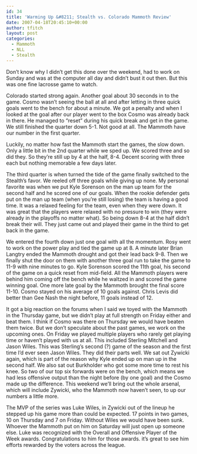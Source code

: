 ```yaml
---
id: 34
title: 'Warming Up &#8211; Stealth vs. Colorado Mammoth Review'
date: 2007-04-18T20:45:10+00:00
author: tfitch
layout: post
categories:
  - Mammoth
  - NLL
  - Stealth
---
```

Don&#8217;t know why I didn&#8217;t get this done over the weekend, had to work on Sunday and was at the computer all day and didn&#8217;t bust it out then. But this was one fine lacrosse game to watch.

Colorado started strong again. Another goal about 30 seconds in to the game. Cosmo wasn&#8217;t seeing the ball at all and after letting in three quick goals went to the bench for about a minute. We got a penalty and when I looked at the goal after our player went to the box Cosmo was already back in there. He managed to &#8220;reset&#8221; during his quick break and get in the game. We still finished the quarter down 5-1. Not good at all. The Mammoth have our number in the first quarter.

Luckily, no matter how fast the Mammoth start the games, the slow down. Only a little bit in the 2nd quarter while we sped up. We scored three and so did they. So they&#8217;re still up by 4 at the half, 8-4. Decent scoring with three each but nothing memorable a few days later.

The third quarter is when turned the tide of the game finally switched to the Stealth&#8217;s favor. We reeled off three goals while giving up none. My personal favorite was when we put Kyle Sorenson on the man up team for the second half and he scored one of our goals. When the rookie defender gets put on the man up team (when you&#8217;re still losing) the team is having a good time. It was a relaxed feeling for the team, even when they were down. It was great that the players were relaxed with no pressure to win (they were already in the playoffs no matter what). So being down 8-4 at the half didn&#8217;t break their will. They just came out and played their game in the third to get back in the game.

We entered the fourth down just one goal with all the momentum. Rosy went to work on the power play and tied the game up at 8. A minute later Brian Langtry ended the Mammoth drought and got their lead back 9-8. Then we finally shut the door on them with another three goal run to take the game to 11-9 with nine minutes to go. Kyle Sorenson scored the 11th goal, his second of the game on a quick reset from mid-field. All the Mammoth players were behind him coming off the bench while he waltzed in and scored the game winning goal. One more late goal by the Mammoth brought the final score 11-10. Cosmo stayed on his average of 10 goals against. Chris Levis did better than Gee Nash the night before, 11 goals instead of 12.

It got a big reaction on the forums when I said we toyed with the Mammoth in the Thursday game, but we didn&#8217;t play at full strength on Friday either and beat them. I think if Cosmo was there on Thursday we would have beaten them twice. But we don&#8217;t speculate about the past games, we work on the upcoming ones. On Friday we played multiple players who rarely get playing time or haven&#8217;t played with us at all. This included Sterling Mitchell and Jason Wiles. This was Sterling&#8217;s second (?) game of the season and the first time I&#8217;d ever seen Jason Wiles. They did their parts well. We sat out Zywicki again, which is part of the reason why Kyle ended up on man up in the second half. We also sat out Burkholder who got some more time to rest his knee. So two of our top six forwards were on the bench, which means we had less offensive output than the night before (by one goal) and the Cosmo made up the difference. This weekend we&#8217;ll bring out the whole arsenal, which will include Zywicki, who the Mammoth now haven&#8217;t seen, to up our numbers a little more.

The MVP of the series was Luke Wiles, in Zywicki out of the lineup he stepped up his game more than could be expected. 17 points in two games, 10 on Thursday and 7 on Friday. Without Wiles we would have been sunk. Whoever the Mammoth put on him on Saturday will just open up someone else. Luke was recognized with the Overall and Offensive Player of the Week awards. Congratulations to him for those awards. it&#8217;s great to see him efforts rewarded by the voters across the league.
